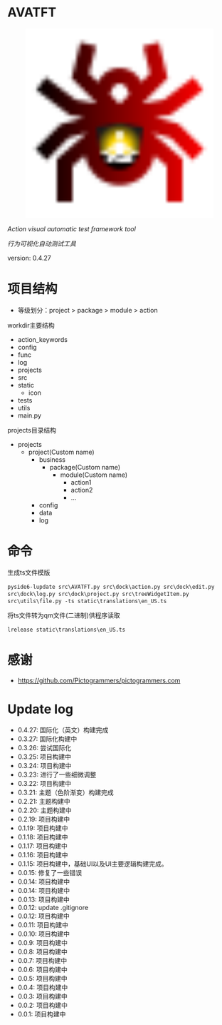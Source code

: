 # AVATFT 

<center>
<figure>
    <img src="static\icon\app.svg" alt="webUI_1" width="600">
</figure>
</center>

*Action visual automatic test framework tool*

*行为可视化自动测试工具*

version: 0.4.27

# 项目结构

- 等级划分：project > package > module > action

workdir主要结构

- action_keywords
- config
- func
- log
- projects
- src
- static
  - icon
- tests
- utils
- main.py

projects目录结构
- projects
  - project(Custom name)
    - business
      - package(Custom name)
        - module(Custom name)
          - action1
          - action2
          - ...
    - config
    - data
    - log
# 命令
生成ts文件模版
```
pyside6-lupdate src\AVATFT.py src\dock\action.py src\dock\edit.py src\dock\log.py src\dock\project.py src\treeWidgetItem.py src\utils\file.py -ts static\translations\en_US.ts
```
将ts文件转为qm文件(二进制)供程序读取
```
lrelease static\translations\en_US.ts
```

# 感谢
- https://github.com/Pictogrammers/pictogrammers.com

# Update log
- 0.4.27: 国际化（英文）构建完成
- 0.3.27: 国际化构建中
- 0.3.26: 尝试国际化
- 0.3.25: 项目构建中
- 0.3.24: 项目构建中
- 0.3.23: 进行了一些细微调整
- 0.3.22: 项目构建中
- 0.3.21: 主题（色阶渐变）构建完成
- 0.2.21: 主题构建中
- 0.2.20: 主题构建中
- 0.2.19: 项目构建中
- 0.1.19: 项目构建中
- 0.1.18: 项目构建中
- 0.1.17: 项目构建中
- 0.1.16: 项目构建中
- 0.1.15: 项目构建中，基础UI以及UI主要逻辑构建完成。
- 0.0.15: 修复了一些错误
- 0.0.14: 项目构建中
- 0.0.14: 项目构建中
- 0.0.13: 项目构建中
- 0.0.12: update .gitignore
- 0.0.12: 项目构建中
- 0.0.11: 项目构建中
- 0.0.10: 项目构建中
- 0.0.9: 项目构建中
- 0.0.8: 项目构建中
- 0.0.7: 项目构建中
- 0.0.6: 项目构建中
- 0.0.5: 项目构建中
- 0.0.4: 项目构建中
- 0.0.3: 项目构建中
- 0.0.2: 项目构建中
- 0.0.1: 项目构建中


